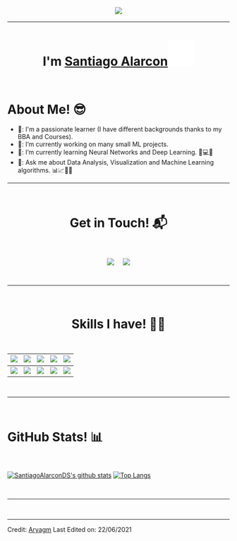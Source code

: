 <p align="center">
  <img src="https://miro.medium.com/max/2048/1*OohqW5DGh9CQS4hLY5FXzA.png" height="230"/>
</p>
<hr>
<h1 align="center">I'm <a href="https://github.com/SantiagoAlarconDS">Santiago Alarcon<a><img src="https://github.com/Kathryn-Jie/Kathryn-Jie/blob/main/wave.gif" width="60px"/></h1>
<Br>
<h1>About Me! 😎</h1>

- 🏫: I'm a passionate learner (I have different backgrounds thanks to my BBA and Courses).
- 🔭: I’m currently working on many small ML projects.
- 🌱: I’m currently learning Neural Networks and Deep Learning. 🧠💻🤖
- 💬: Ask me about Data Analysis, Visualization and Machine Learning algorithms. 📊📈🤖🧠
  
<hr>
<Br>
<h1 align="center">Get in Touch! 📬</h1>
<Br>
<p align="center">
<a href="https://www.linkedin.com/in/santiago-alarcon/" target="blank"><a href="mailto:lsascol01@gmail.com" target="blank"><img align="center" src="https://img.shields.io/badge/lsascol01@gmail.com-D14836?style=for-the-badge&logo=gmail&logoColor=white" /></a>    &nbsp;&nbsp;&nbsp;       <a href="https://github.com/SantiagoAlarconDS" target="blank"><img align="center" src="https://img.shields.io/badge/SantiagoAlarconDS-100000?style=for-the-badge&logo=github&logoColor=white" /></a>
</p>
  
<Br>
<hr>
<Br>
<h1 align="center">Skills I have! 🤸‍♂</h1>
<Br>
  
|![](https://img.shields.io/badge/Machine%20Learning-brightgreen?style=for-the-badge)|![](https://img.shields.io/badge/ML-Supervized%20Learning-brightgreen?style=for-the-badge)|![](https://img.shields.io/badge/ML-Unsupervized%20Learning-brightgreen?style=for-the-badge)|![](https://img.shields.io/badge/Web%20Scraping-red?style=for-the-badge)|![](https://img.shields.io/badge/Dashboards-red?style=for-the-badge)|
|---|---|---|---|---|
|![](https://img.shields.io/badge/Data%20Science-blue?style=for-the-badge)|![](https://img.shields.io/badge/DS-Data%20Cleaning-blue?style=for-the-badge)|![](https://img.shields.io/badge/DS-Data%20Analysis-blue?style=for-the-badge)|![](https://img.shields.io/badge/DS-Data%20Visualization-blue?style=for-the-badge)|![](https://img.shields.io/badge/And%20More!-yellow?style=for-the-badge)|
  
  
<Br>
<hr>
<Br>
<h1>GitHub Stats! 📊</h1>
<Br>
  
[![SantiagoAlarconDS's github stats](https://github-readme-stats.vercel.app/api?username=SantiagoAlarconDS&show_icons=true&theme=merko)](https://github.com/SantiagoAlarconDS/github-readme-stats) [![Top Langs](https://github-readme-stats.vercel.app/api/top-langs/?username=SantiagoAlarconDS&layout=compact&theme=merko)](https://github.com/SantiagoAlarconDS/github-readme-stats)

 
<Br>
<hr>
<Br>


------
  
Credit: [Aryagm](https://github.com/Aryagm)
Last Edited on: 22/06/2021


